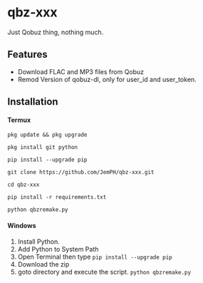 # qbz-xxx
Just Qobuz thing, nothing much.

## Features
* Download FLAC and MP3 files from Qobuz
* Remod Version of qobuz-dl, only for user_id and user_token.

## Installation
#### Termux
```
pkg update && pkg upgrade

pkg install git python

pip install --upgrade pip

git clone https://github.com/JemPH/qbz-xxx.git

cd qbz-xxx

pip install -r requirements.txt

python qbzremake.py
```
#### Windows
1. Install Python.
2. Add Python to System Path
3. Open Terminal then type `pip install --upgrade pip`
4. Download the zip
5. goto directory and execute the script. `python qbzremake.py`
